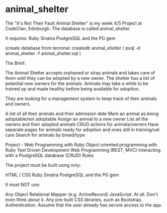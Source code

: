 # animal_shelter
The "It's Not Their Fault Animal Shelter" is my week 4/5 Project at CodeClan, Edinburgh. The database is called animal_shelter.

It requires:
Ruby
Sinatra
PostgreSQL and the PG gem 

(create database from terminal:  createdb animal_shelter / psql -d animal_shelter -f animal_shelter.sql )

The Brief:

The Animal Shelter accepts orphaned or stray animals and takes care of them until they can be adopted by a new owner. The shelter has a list of potential new owners for the animals. Animals may take a while to be trained up and made healthy before being available for adoption.

They are looking for a management system to keep track of their animals and owners.

A list of all their animals and their admission date
Mark an animal as being adoptable/not adoptable
Assign an animal to a new owner
List all the owners and their adopted animals
CRUD actions for animals/owners
Have separate pages for animals ready for adoption and ones still in training/vet care
Search for animals by breed/type

Project - Web Programming with Ruby
Object oriented programming with Ruby
Test Driven Development
Web Programming (REST, MVC)
Interacting with a PostgreSQL database (CRUD)
Rules

The project must be built using only:

HTML / CSS
Ruby
Sinatra
PostgreSQL and the PG gem

It must NOT use:

Any Object Relational Mapper (e.g. ActiveRecord)
JavaScript. At all. Don't even think about it.
Any pre-built CSS libraries, such as Bootstrap.
Authentication. Assume that the user already has secure access to the app.

